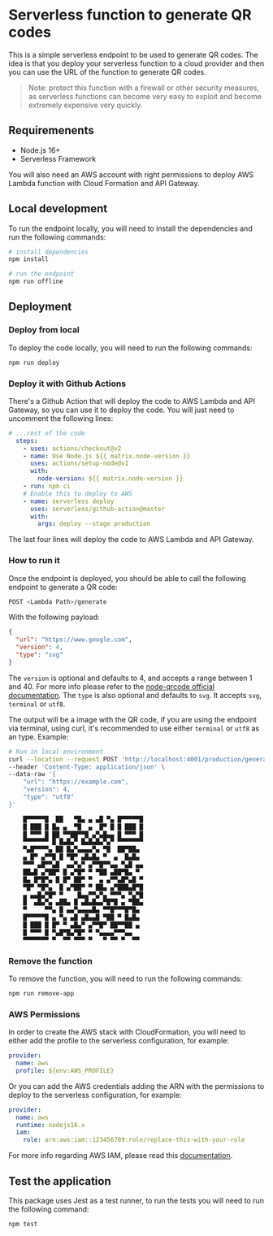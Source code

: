 # Serverless function to generate QR codes

This is a simple serverless endpoint to be used to generate QR codes.
The idea is that you deploy your serverless function to a cloud provider and
then you can use the URL of the function to generate QR codes.

> Note: protect this function with a firewall or other security measures, as serverless functions can become very easy to exploit and become extremely expensive very quickly.

## Requiremenents

- Node.js 16+
- Serverless Framework

You will also need an AWS account with right permissions to deploy AWS Lambda function with Cloud Formation and API Gateway.

## Local development

To run the endpoint locally, you will need to install the dependencies and run the following commands:

```bash
# install dependencies
npm install

# run the endpoint
npm run offline
```

## Deployment

### Deploy from local

To deploy the code locally, you will need to run the following commands:

```bash
npm run deploy
```

### Deploy it with Github Actions

There's a Github Action that will deploy the code to AWS Lambda and API Gateway, so you can use it to deploy the code.
You will just need to uncomment the following lines:

```yaml
# ...rest of the code
  steps:
    - uses: actions/checkout@v2
    - name: Use Node.js ${{ matrix.node-version }}
      uses: actions/setup-node@v1
      with:
        node-version: ${{ matrix.node-version }}
    - run: npm ci
    # Enable this to deploy to AWS
    - name: serverless deploy
      uses: serverless/github-action@master
      with:
        args: deploy --stage production
```

The last four lines will deploy the code to AWS Lambda and API Gateway.

### How to run it

Once the endpoint is deployed, you should be able to call the following endpoint to generate a QR code:

```bash
POST <Lambda Path>/generate
```

With the following payload:

```json
{
  "url": "https://www.google.com",
  "version": 4,
  "type": "svg"
}
```

The `version` is optional and defaults to 4, and accepts a range between 1 and 40. For more info please refer to the [node-qrcode official documentation](https://github.com/soldair/node-qrcode#qr-code-capacity).
The `type` is also optional and defaults to `svg`. It accepts `svg`, `terminal` or `utf8`.

The output will be a image with the QR code, if you are using the endpoint via terminal, using curl, it's recommended to use either `terminal` or `utf8` as an type.
Example:

```bash
# Run in local environment
curl --location --request POST 'http://localhost:4001/production/generate' \
--header 'Content-Type: application/json' \
--data-raw '{
    "url": "https://example.com",
    "version": 4,
    "type": "utf8"
}'

    █▀▀▀▀▀█  ██   ▀█▄ ▄ ▄█ ▀▄ █▀▀▀▀▀█
    █ ███ █ █▄ ▄  ▀█  ▄  █▀ █ █ ███ █
    █ ▀▀▀ █ ██ ▀▀██▀▀█ ▄▀▄█▄▄ █ ▀▀▀ █
    ▀▀▀▀▀▀▀ █ █▄█▄▀ █▄█▄█▄▀▄▀ ▀▀▀▀▀▀▀
    ▀▄█▀▀▀▀▄ ██ █▄▀▄▄▄▄▀▄ ▀█  ██▀██▄ 
    ▄ █▀ ▄▀▀█ █ ▀█▀ ▄█▄█▄ ▀  ▄  █▄█▄ 
    ▀▀▀ ▄█▀▀▄█  ▄▄▀▄▀ ▄▀▀█▀▀▄▄ ▀▄█ ▄▄
    ██▄█ ▄▀██▀ █ ▄▀█▀ ▀ ▀██ ▄██▀█▄ ▀ 
    █▄ █▀█▀▄ █ █▀ ██▀ ▀  ▄ ▄▀▀▄█▀▄█ ▀
    ▀█▀ ▀█▀▄  █ ▄▀██▀ ▀ ██▄ ▄▀███▄█▀█
    ▄ ▄▄█▄▀█▀ ▀    █▄▄▀▀▄▀▄ ▀▀▀▄ ▀▄▀█
    █  ▄█▄▀▄ ▄██▄ █ ▄█▄█▄▄▀█▀█ ▄ ▀██▄
    ▀     ▀▀▄ █ ▄▄▀▄▄▄▄█▄ ▀▀█▀▀▀█▀█▄ 
    █▀▀▀▀▀█ ▄ ▀▄ ▄█ ▄█▄▄█ ▀██ ▀ █▄█▄ 
    █ ███ █ █▀ ▀ ▄█▄▀ ▄▀▀█▀ ██▀▀██ ▄ 
    █ ▀▀▀ █ ▀▄█▀█▄▀█▀ ▀ ▀▄▄▄▄▀▀▀▄▄   
    ▀▀▀▀▀▀▀ ▀  ▀▀ ▀▀▀ ▀   ▀ ▀▀ ▀  ▀▀ 
```

### Remove the function

To remove the function, you will need to run the following commands:

```bash
npm run remove-app
```

### AWS Permissions

In order to create the AWS stack with CloudFormation, you will need to either add the profile to the serverless configuration, for example:

```yaml
provider:
  name: aws
  profile: ${env:AWS_PROFILE}
```

Or you can add the AWS credentials adding the ARN with the permissions to deploy to the serverless configuration, for example:

```yaml
provider:
  name: aws
  runtime: nodejs16.x
  iam:
    role: arn:aws:iam::123456789:role/replace-this-with-your-role
```

For more info regarding AWS IAM, please read this [documentation](https://www.serverless.com/framework/docs/providers/aws/guide/iam).

## Test the application

This package uses Jest as a test runner, to run the tests you will need to run the following command:

```bash
npm test
```
